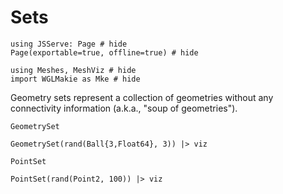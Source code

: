 # Sets

```@example sets
using JSServe: Page # hide
Page(exportable=true, offline=true) # hide
```

```@example sets
using Meshes, MeshViz # hide
import WGLMakie as Mke # hide
```

Geometry sets represent a collection of geometries without
any connectivity information (a.k.a., "soup of geometries").

```@docs
GeometrySet
```

```@example sets
GeometrySet(rand(Ball{3,Float64}, 3)) |> viz
```

```@docs
PointSet
```

```@example sets
PointSet(rand(Point2, 100)) |> viz
```